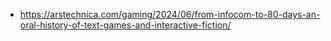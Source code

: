 
- https://arstechnica.com/gaming/2024/06/from-infocom-to-80-days-an-oral-history-of-text-games-and-interactive-fiction/